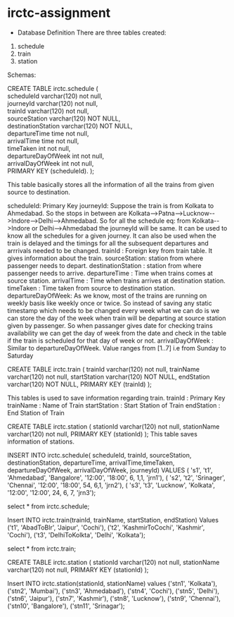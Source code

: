 # irctc-assignment

* Database Definition
There are three tables created:
1. schedule
2. train
3. station

Schemas:

CREATE TABLE irctc.schedule (  
  scheduleId varchar(120) not null,  
  journeyId varchar(120) not null,  
  trainId varchar(120) not null,  
  sourceStation varchar(120) NOT NULL,  
  destinationStation varchar(120) NOT NULL,  
  departureTime time not null,  
  arrivalTime time not null,  
  timeTaken int not null,  
  departureDayOfWeek int not null,  
  arrivalDayOfWeek int not null,    
  PRIMARY KEY (scheduleId). 
);  
  
  This table basically stores all the information of all the trains from given source to destination.
  
  scheduleId: Primary Key
  journeyId: Suppose the train is from Kolkata to Ahmedabad. So the stops in between are Kolkata-->Patna-->Lucknow-->Indore-->Delhi-->Ahmedabad. So for all the       schedule eq: from Kolkata-->Indore or Delhi-->Ahmedabad the journeyId will be same. It can be used to know all the schedules for a given journey. It can also be     used when the train is delayed and the timings for all the subsequent departures and arrrivals needed to be changed.
  trainId : Foreign key from train table. It gives information about the train.
  sourceStation: station from where passenger needs to depart.
  destinationStation : station from where passenger needs to arrive.
  departureTime : Time when trains comes at source station.
  arrivalTime : Time when trains arrives at destination station.
  timeTaken : Time taken from source to destination station.
  departureDayOfWeek: As we know, most of the trains are running on weekly basis like weekly once or twice. So instead of saving any static timestamp which needs to   be changed every week what we can do is we can store the day of the week when train will be departing at source station given by passenger. So when passanger       gives date for checking trains availability we can get the day of week from the date and check in the table if the train is scheduled for that day of week or not.
  arrivalDayOfWeek : Similar to departureDayOfWeek. Value ranges from [1..7] i.e from Sunday to Saturday


CREATE TABLE irctc.train (
  trainId varchar(120) not null,
  trainName varchar(120) not null,
  startStation varchar(120) NOT NULL,
  endStation varchar(120) NOT NULL,
  PRIMARY KEY (trainId)
);

This tables is used to save information regarding train.
  trainId : Primary Key
  trainName : Name of Train
  startStation : Start Station of Train
  endStation : End Station of Train


CREATE TABLE irctc.station (
  stationId varchar(120) not null,
  stationName varchar(120) not null,
  PRIMARY KEY (stationId)
);
This table saves information of stations.

INSERT INTO irctc.schedule( scheduleId, trainId, sourceStation, destinationStation, departureTime, arrivalTime,timeTaken, departureDayOfWeek, arrivalDayOfWeek, journeyId) VALUES
( 's1', 't1', 'Ahmedabad', 'Bangalore', '12:00', '18:00', 6, 1,1, 'jrn1'),
( 's2', 't2', 'Srinager', 'Chennai', '12:00', '18:00', 54, 6,1, 'jrn2'),
( 's3', 't3', 'Lucknow', 'Kolkata', '12:00', '12:00', 24, 6, 7, 'jrn3');
  
 select * from irctc.schedule;
 
 Insert INTO irctc.train(trainId, trainName, startStation, endStation) Values
('t1', 'AbadToBlr', 'Jaipur', 'Cochi'),
('t2', 'KashmirToCochi', 'Kashmir', 'Cochi'),
('t3', 'DelhiToKolkta', 'Delhi', 'Kolkata');

select * from irctc.train;

CREATE TABLE irctc.station (
stationId varchar(120) not null,
stationName varchar(120) not null,
PRIMARY KEY (stationId)
);

Insert INTO irctc.station(stationId, stationName) values
('stn1', 'Kolkata'),
('stn2', 'Mumbai'),
('stn3', 'Ahmedabad'),
('stn4', 'Cochi'),
('stn5', 'Delhi'),
('stn6', 'Jaipur'),
('stn7', 'Kashmir'),
('stn8', 'Lucknow'),
('stn9', 'Chennai'),
('stn10', 'Bangalore'),
('stn11', 'Srinagar');




































